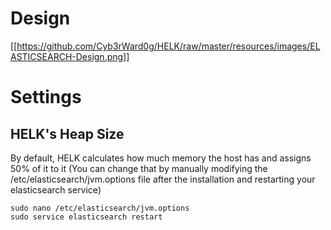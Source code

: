 # Design
[[https://github.com/Cyb3rWard0g/HELK/raw/master/resources/images/ELASTICSEARCH-Design.png]]

# Settings
## HELK's Heap Size
By default, HELK calculates how much memory the host has and assigns 50% of it to it (You can change that by manually modifying the /etc/elasticsearch/jvm.options file after the installation and restarting your elasticsearch service)
```
sudo nano /etc/elasticsearch/jvm.options
sudo service elasticsearch restart
```